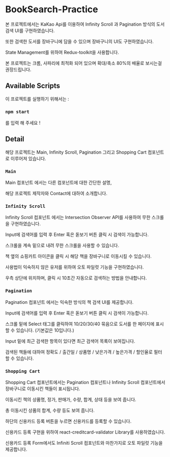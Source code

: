 # BookSearch-Practice

본 프로젝트에서는 KaKao Api를 이용하여
Infinity Scroll 과 Pagination 방식의 도서 검색 UI를 구현하였습니다.

또한 검색한 도서를 장바구니에 담을 수 있으며 장바구니의 UI도 구현하였습니다.

State Management를 위하여 Redux-toolkit을 사용합니다.

본 프로젝트는 크롬, 사파리에 최적화 되어 있으며 확대/축소 80%의 배율로 보시는걸 권장드립니다.

## Available Scripts

이 프로젝트를 실행하기 위해서는 :

### `npm start`

를 입력 해 주세요 !

## Detail

해당 프로젝트는 Main, Infinity Scroll, Pagination 그리고 Shopping Cart 컴포넌트로 이루어져 있습니다.

### `Main`

Main 컴포넌트 에서는 다른 컴포넌트에 대한 간단한 설명,

해당 프로젝트 제작자와 Contact에 대하여 소개합니다.

### `Infinity Scroll`

Infinity Scroll 컴포넌트 에서는 Intersection Observer API를 사용하여 무한 스크롤을 구현하였습니다.

Input에 검색어를 입력 후 Enter 혹은 돋보기 버튼 클릭 시 검색이 가능합니다.

스크롤을 계속 밑으로 내려 무한 스크롤을 사용할 수 있습니다.

책 옆의 쇼핑카트 아이콘을 클릭 시 해당 책을 장바구니로 이동시킬 수 있습니다.

사용법이 익숙하지 않은 유저를 위하여 오토 파일럿 기능을 구현하였습니다.

우측 상단에 위치하며, 클릭 시 10초간 자동으로 검색하는 방법을 안내합니다.

### `Pagination`

Pagination 컴포넌트 에서는 익숙한 방식의 책 검색 UI를 제공합니다.

Input에 검색어를 입력 후 Enter 혹은 돋보기 버튼 클릭 시 검색이 가능합니다.

스크롤 밑에 Select 태그를 클릭하여 10/20/30/40 묶음으로 도서를 한 페이지에 표시할 수 있습니다. (기본값은 10입니다.)

Input 밑에 최근 검색한 항목이 있다면 최근 검색어 목록이 보여집니다.

검색된 책들에 대하여 정확도 / 출간일 / 상품명 / 낮은가격 / 높은가격 / 할인율로 필터할 수 있습니다.

### `Shopping Cart`

Shopping Cart 컴포넌트에서는 Pagination 컴포넌트나 Infinity Scroll 컴포넌트에서 장바구니로 이동시킨 책들이 표시됩니다.

이동시킨 책의 상품명, 정가, 판매가, 수량, 합계, 상태 등을 보여 줍니다.

총 이동시킨 상품의 합계, 수량 등도 보여 줍니다.

하단의 신용카드 등록 버튼을 누르면 신용카드를 등록할 수 있습니다.

신용카드 등록 구현을 위하여 react-creditcard-validator Library를 사용하였습니다.

신용카드 등록 Form에서도 Infiniti Scroll 컴포넌트와 마찬가지로 오토 파일럿 기능을 제공합니다.

